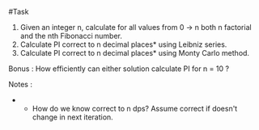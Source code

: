 #Task

1. Given an integer n, calculate for all values from 0 -> n both n factorial and the nth Fibonacci number.
2. Calculate PI correct to n decimal places* using Leibniz series.
3. Calculate PI correct to n decimal places* using Monty Carlo method.

Bonus : How efficiently can either solution calculate PI for n = 10 ?

Notes :
 - * How do we know correct to n dps? Assume correct if doesn't change in next iteration.

